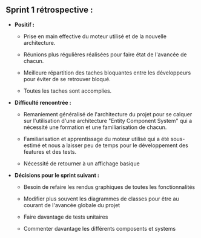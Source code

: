 

## Sprint 1 rétrospective :


- **Positif  :**

    - Prise en main effective du moteur utilisé et de la nouvelle architecture.

    - Réunions plus régulières réalisées pour faire état de l'avancée de chacun.
  
    - Meilleure répartition des taches bloquantes entre les développeurs pour éviter de se retrouver bloqué.

    - Toutes les taches sont accomplies.


- **Difficulté  rencontrée  :**

    - Remaniement généralisé de l'architecture du projet pour se calquer sur l'utilisation d'une architecture "Entity Component System" qui a nécessité une formation et une familiarisation de chacun.

    - Familiarisation  et apprentissage du moteur utilisé qui a été  sous-estimé  et nous a laisser peu de temps pour le développement des  features  et des tests.

    - Nécessité de retourner à un affichage basique
  

- **Décisions pour le sprint suivant :**

    - Besoin de refaire les rendus graphiques de toutes les fonctionnalités

    - Modifier plus souvent les diagrammes de classes pour être au courant de l'avancée globale du projet

    - Faire davantage de tests unitaires

    - Commenter davantage les différents composents et systems
